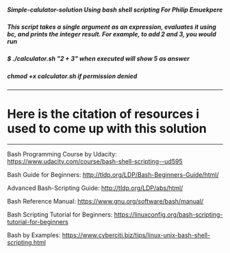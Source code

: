 ##### Simple-calulator-solution Using bash shell scripting For Philip Emuekpere
##### This script takes a single argument as an expression, evaluates it using bc, and prints the integer result. For example, to add 2 and 3, you would run
##### $ ./calculator.sh "2 + 3" when executed will show 5 as answer
##### chmod +x calculator.sh if permission denied
--------------------------------------------------------------------------------
# Here is the citation of resources i used to come up with this solution
--------------------------------------------------------------------------------
Bash Programming Course by Udacity: https://www.udacity.com/course/bash-shell-scripting--ud595

Bash Guide for Beginners: http://tldp.org/LDP/Bash-Beginners-Guide/html/

Advanced Bash-Scripting Guide: http://tldp.org/LDP/abs/html/

Bash Reference Manual: https://www.gnu.org/software/bash/manual/

Bash Scripting Tutorial for Beginners: https://linuxconfig.org/bash-scripting-tutorial-for-beginners

Bash by Examples: https://www.cyberciti.biz/tips/linux-unix-bash-shell-scripting.html
